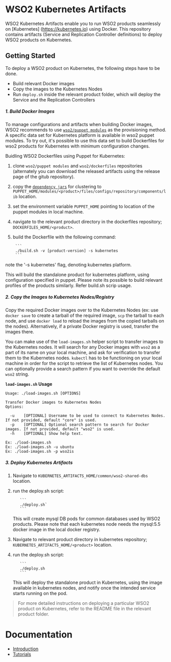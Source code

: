 # WSO2 Kubernetes Artifacts
WSO2 Kubernetes Artifacts enable you to run WSO2 products seamlessly on [Kubernetes] (https://kubernetes.io) using Docker. This repository contains artifacts (Service and Replication Controller definitions) to deploy WSO2 products on Kubernetes.

## Getting Started
To deploy a WSO2 product on Kubernetes, the following steps have to be done.
* Build relevant Docker images
* Copy the images to the Kubernetes Nodes
* Run `deploy.sh` inside the relevant product folder, which will deploy the Service and the Replication Controllers

##### 1. Build Docker Images

To manage configurations and artifacts when building Docker images, WSO2 recommends to use [`wso2/puppet modules`](https://github.com/wso2/puppet-modules) as the provisioning method. A specific data set for Kubernetes platform is available in wso2 puppet modules. To try out, it's possible to use this data set to build Dockerfiles for wso2 products for Kubernetes with minimum configuration changes.

Buidling WSO2 Dockerfiles using Puppet for Kubernetes:
  1. clone `wso2/puppet modules` and `wso2/dockerfiles` repositories (alternately you can download the released artifacts using the release page of the gitub repository).
  2. copy the [`dependency jars`](https://docs.wso2.com/display/KA100/Kubernetes+Membership+Scheme+for+WSO2+Carbon) for clustering to `PUPPET_HOME/modules/<product>/files/configs/repository/components/lib` location.
  3. set the environment variable `PUPPET_HOME` pointing to location of the puppet modules in local machine. 
  4. navigate to the relevant product directory in the dockerfiles repository; `DOCKERFILES_HOME/<product>`.
  5. build the Dockerfile with the following command:
  
          ```
          ./build.sh -v [product-version] -s kubernetes
          ```
          
  note the '-s kubernetes' flag, denoting kubernetes platform.
  
  This will build the standalone product for kubernetes platform, using configuration specified in puppet. Please note its possible to build relevant profiles of the products similarly. Refer build.sh scrip usage.

##### 2. Copy the Images to Kubernetes Nodes/Registry

Copy the required Docker images over to the Kubernetes Nodes (ex: use `docker save` to create a tarball of the required image, `scp` the tarball to each node, and use `docker load` to reload the images from the copied tarballs on the nodes). Alternatively, if a private Docker registry is used, transfer the images there.

You can make use of the `load-images.sh` helper script to transfer images to the Kubernetes nodes. It will search for any Docker images with `wso2` as a part of its name on your local machine, and ask for verification to transfer them to the Kubernetes nodes. `kubectl` has to be functioning on your local machine in order for the script to retrieve the list of Kubernetes nodes. You can optionally provide a search pattern if you want to override the default `wso2` string.

**`load-images.sh` 
Usage**
```
Usage: ./load-images.sh [OPTIONS]

Transfer Docker images to Kubernetes Nodes
Options:

  -u	[OPTIONAL] Username to be used to connect to Kubernetes Nodes. If not provided, default "core" is used.
  -p	[OPTIONAL] Optional search pattern to search for Docker images. If not provided, default "wso2" is used.
  -h	[OPTIONAL] Show help text.

Ex: ./load-images.sh
Ex: ./load-images.sh -u ubuntu
Ex: ./load-images.sh -p wso2is
```

##### 3. Deploy Kubernetes Artifacts
  1. Navigate to `KUBERNETES_ARTIFACTS_HOME/common/wso2-shared-dbs` location.
  2. run the deploy.sh script:
  
            ```
            ./deploy.sh`
            ```
            
      This will create mysql DB pods for common databases used by WSO2 products. Please note that each kubernetes node needs the mysql:5.5 docker image in the local docker registry.
  3. Navigate to relevant product directory in kubernetes repository; `KUBERNETES_ARTIFACTS_HOME/<product>` location.
  4. run the deploy.sh script:
  
            ```
            ./deploy.sh
            ```
            
      This will deploy the standalone product in Kubernetes, using the image available in kubernetes nodes, and notify once the intended service starts running on the pod. 

> For more detailed instructions on deploying a particular WSO2 product on Kubernetes, refer to the README file in the relevant product folder.

# Documentation
* [Introduction](https://docs.wso2.com/display/KA100/WSO2+Kubernetes+Artifacts)
* [Tutorials](https://docs.wso2.com/display/KA100/Tutorials)
